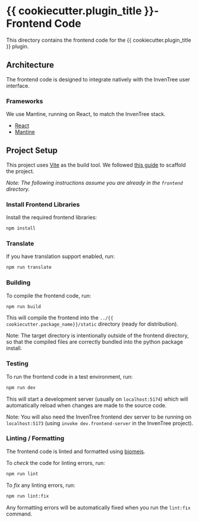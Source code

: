# {{ cookiecutter.plugin_title }}- Frontend Code

This directory contains the frontend code for the {{ cookiecutter.plugin_title }} plugin.

## Architecture

The frontend code is designed to integrate natively with the InvenTree user interface.

### Frameworks

We use Mantine, running on React, to match the InvenTree stack.

- [React](https://react.dev/)
- [Mantine](https://mantine.dev/)

## Project Setup

This project uses [Vite](https://vitejs.dev/) as the build tool. We followed [this guide](https://vitejs.dev/guide/#scaffolding-your-first-vite-project) to scaffold the project.

*Note: The following instructions assume you are already in the `frontend` directory.*

### Install Frontend Libraries

Install the required frontend libraries:

```bash
npm install
```

### Translate

If you have translation support enabled, run:

```bash
npm run translate
```

### Building

To compile the frontend code, run:

```bash
npm run build
```

This will compile the frontend into the `../{{ cookiecutter.package_name}}/static` directory (ready for distribution).

Note: The target directory is intentionally outside of the frontend directory, so that the compiled files are correctly bundled into the python package install.

### Testing

To run the frontend code in a test environment, run:

```bash
npm run dev
```

This will start a development server (usually on `localhost:5174`) which will automatically reload when changes are made to the source code.

Note: You will also need the InvenTree frontend dev server to be running on `localhost:5173` (using `invoke dev.frontend-server` in the InvenTree project).

### Linting / Formatting

The frontend code is linted and formatted using [biomejs](https://biomejs.dev/).

To *check* the code for linting errors, run:

```bash
npm run lint
```

To *fix* any linting errors, run:

```bash
npm run lint:fix
```

Any formatting errors will be automatically fixed when you run the `lint:fix` command.

